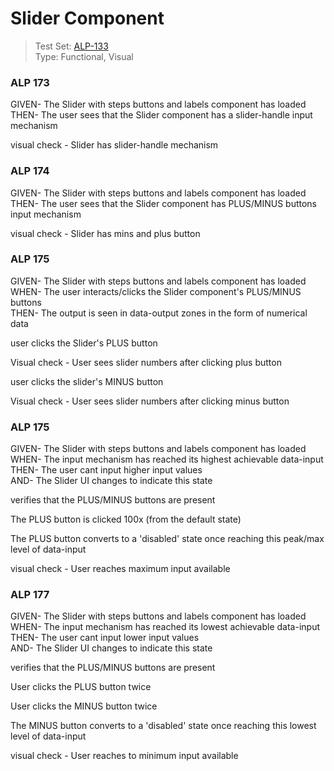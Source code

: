 # Slider Component
> Test Set: [ALP-133](https://everfi.atlassian.net/browse/ALP-133)    
Type: Functional, Visual

<!-- include: cypress/integration/blacksmith/slider.js -->

### ALP 173

GIVEN- The Slider with steps buttons and labels component has loaded\
THEN- The user sees that the Slider component has a slider-handle input mechanism

visual check -  Slider has slider-handle mechanism

### ALP 174

GIVEN- The Slider with steps buttons and labels component has loaded\
THEN- The user sees that the Slider component has PLUS/MINUS buttons input mechanism

visual check -  Slider has mins and plus button

### ALP 175

GIVEN- The Slider with steps buttons and labels component has loaded\
WHEN- The user interacts/clicks the Slider component's PLUS/MINUS buttons\
THEN- The output is seen in data-output zones in the form of numerical data

user clicks the Slider's PLUS button

Visual check -  User sees slider numbers after clicking plus button

user clicks the slider's MINUS button

Visual check -  User sees slider numbers after clicking minus button

### ALP 175

GIVEN- The Slider with steps buttons and labels component has loaded\
WHEN- The input mechanism has reached its highest achievable data-input\
THEN- The user cant input higher input values\
AND- The Slider UI changes to indicate this state

verifies that the PLUS/MINUS buttons are present

The PLUS button is clicked 100x (from the default state)

The PLUS button converts to a 'disabled' state once reaching this peak/max level of data-input

visual check -  User reaches maximum input available

### ALP 177

GIVEN- The Slider with steps buttons and labels component has loaded\
WHEN- The input mechanism has reached its lowest achievable data-input\
THEN- The user cant input lower input values\
AND- The Slider UI changes to indicate this state

verifies that the PLUS/MINUS buttons are present

User clicks the PLUS button twice

User clicks the MINUS button twice

The MINUS button converts to a 'disabled' state once reaching this lowest level of data-input

visual check -  User reaches to minimum input available

<!-- /include: cypress/integration/blacksmith/slider.js -->